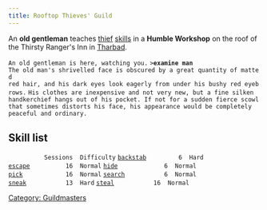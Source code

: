```yaml
---
title: Rooftop Thieves' Guild
---
```


An **old gentleman** teaches [thief](thief "wikilink")
[skills](skill "wikilink") in a **Humble Workshop** on the roof of the
Thirsty Ranger's Inn in [Tharbad](Tharbad "wikilink").

`An old gentleman is here, watching you.`
`>`**`examine man`**
`The old man's shrivelled face is obscured by a great quantity of matted`
`red hair, and his dark eyes look eagerly from under his bushy red eyebrows.`
`His clothes are inexpensive and not very new, but a fine silken`
`handkerchief hangs out of his pocket. If not for a sudden fierce scowl`
`that sometimes distorts his face, his appearance would be completely`
`peaceful and ordinary.`

## Skill list

`          Sessions  Difficulty`
[`backstab`](backstab "wikilink")`         6  Hard`
[`escape`](escape "wikilink")`          16  Normal`
[`hide`](hide "wikilink")`             6  Normal`
[`pick`](pick "wikilink")`            16  Normal`
[`search`](search "wikilink")`           6  Normal`
[`sneak`](sneak "wikilink")`           13  Hard`
[`steal`](steal "wikilink")`           16  Normal`

[Category: Guildmasters](Category:_Guildmasters "wikilink")
